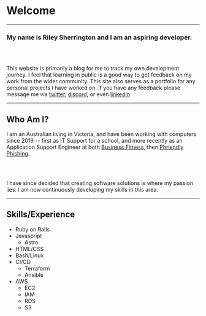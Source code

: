 # Welcome
---
### My name is Riley Sherrington and I am an aspiring developer.
<pre>


</pre>
This website is primarily a blog for me to track my own development journey. I feel that learning in public is a good way to get feedback on my work from the wider community. This site also serves as a portfolio for any personal projects I have worked on. If you have any feedback please message me via [twitter](https://x.com/RileySherringt1), [discord](https://discordapp.com/users/88154340497297408), or even [linkedIn](https://www.linkedin.com/in/riley-sherrington-882942182)

---

## Who Am I?
I am an Australian living in Victoria, and have been working with computers since 2019 -- first as IT Support for a school, and more recently as an Application Support Engineer at both [Business Fitness](https://www.businessfitness.com.au/), then [Phriendly Phishing](https://www.phriendlyphishing.com/).
<pre>


</pre>
I have since decided that creating software solutions is where my passion lies. I am now continuously developing my skills in this area.

---

## Skills/Experience
- Ruby on Rails
- Javascript
    - Astro
- HTML/CSS
- Bash/Linux
- CI/CD
    - Terraform
    - Ansible
- AWS
    - EC2
    - IAM
    - RDS
    - S3